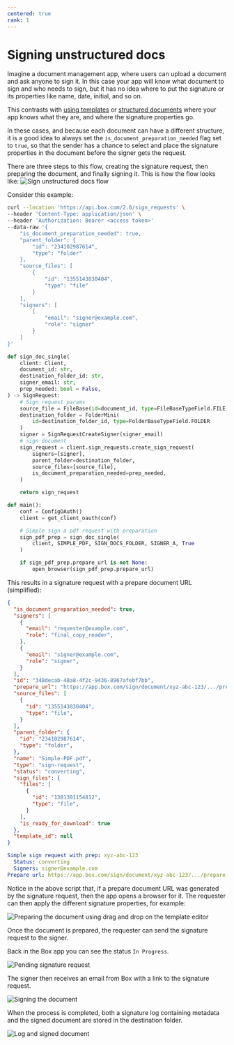 ```yaml
---
centered: true
rank: 1
---
```


# Signing unstructured docs

Imagine a document management app, where users can upload a document and ask
anyone to sign it. In this case your app will know what document to sign and
who needs to sign, but it has no idea where to put the signature or its
properties like name, date, initial, and so on.

This contrasts with [using templates][sign-templates] or
[structured documents][sign-structured-docs] where your
app knows what they are, and where the
signature properties go.

In these cases, and because each document can have a different structure, it is
a good idea to always set the `is_document_preparation_needed` flag set to
`true`, so that the sender has a chance to select and place the signature
properties in the document before the signer gets the request.

There are three steps to this flow, creating the signature request, then
preparing the document, and finally signing it.
This is how the flow looks like:
![Sign unstructured docs flow](images/unstructured-docs-flow.png)

Consider this example:

<Tabs>
  <Tab title='cURL'>

```bash
curl --location 'https://api.box.com/2.0/sign_requests' \
--header 'Content-Type: application/json' \
--header 'Authorization: Bearer <access token>'
--data-raw '{
    "is_document_preparation_needed": true,
    "parent_folder": {
        "id": "234102987614",
        "type": "folder"
    },
    "source_files": [
        {
            "id": "1355143830404",
            "type": "file"
        }
    ],
    "signers": [
        {
            "email": "signer@example.com",
            "role": "signer"
        }
    ]
}'
```

  </Tab>
  <Tab title='Python Gen SDK'>

```python
def sign_doc_single(
    client: Client,
    document_id: str,
    destination_folder_id: str,
    signer_email: str,
    prep_needed: bool = False,
) -> SignRequest:
    # Sign request params
    source_file = FileBase(id=document_id, type=FileBaseTypeField.FILE)
    destination_folder = FolderMini(
        id=destination_folder_id, type=FolderBaseTypeField.FOLDER
    )
    signer = SignRequestCreateSigner(signer_email)
    # sign document
    sign_request = client.sign_requests.create_sign_request(
        signers=[signer],
        parent_folder=destination_folder,
        source_files=[source_file],
        is_document_preparation_needed=prep_needed,
    )

    return sign_request

def main():
    conf = ConfigOAuth()
    client = get_client_oauth(conf)

    # Simple sign a pdf request with preparation
    sign_pdf_prep = sign_doc_single(
        client, SIMPLE_PDF, SIGN_DOCS_FOLDER, SIGNER_A, True
    )

    if sign_pdf_prep.prepare_url is not None:
        open_browser(sign_pdf_prep.prepare_url)
```

  </Tab>
</Tabs>

This results in a signature request with a prepare document URL (simplified):

<Tabs>
<Tab title='cURL'>

```json
{
  "is_document_preparation_needed": true,
  "signers": [
    {
      "email": "requester@example.com",
      "role": "final_copy_reader",
    },
    {
      "email": "signer@example.com",
      "role": "signer",
    }
  ],
  "id": "348decab-48a8-4f2c-9436-8967afebf7bb",
  "prepare_url": "https://app.box.com/sign/document/xyz-abc-123/.../prepare_doc/",
  "source_files": [
    {
      "id": "1355143830404",
      "type": "file",
    }
  ],
  "parent_folder": {
    "id": "234102987614",
    "type": "folder",
  },
  "name": "Simple-PDF.pdf",
  "type": "sign-request",
  "status": "converting",
  "sign_files": {
    "files": [
      {
        "id": "1381301154812",
        "type": "file",
      }
    ],
    "is_ready_for_download": true
  },
  "template_id": null
}
```

</Tab>
<Tab title='Python Gen SDK'>

```yaml
Simple sign request with prep: xyz-abc-123
  Status: converting
  Signers: signer@example.com
Prepare url: https://app.box.com/sign/document/xyz-abc-123/.../prepare_doc/
```

</Tab>
</Tabs>

Notice in the above script that, if a prepare document URL was generated by the
signature request, then the app opens a browser for it. The requester can
then apply the different signature properties, for example:

![Preparing the document using drag and drop on the template editor](images/sign-pdf-prep-doc.png)

Once the document is prepared, the requester can send the signature request to
the signer.

Back in the Box app you can see the status `In Progress`.

![Pending signature request](images/sign-request-pending.png)

The signer then receives an email from Box with a link to the signature
request.

![Signing the document](images/sign-pdf-prep-finish-sign.png)

When the process is completed, both a signature log containing metadata and
the signed document are stored in the destination folder.

![Log and signed document](images/sign-pdf-signed-docs.png)

[sign-templates]:page://sign/technical-use-cases/sign-template
[sign-structured-docs]:page://sign/technical-use-cases/sign-structured-docs